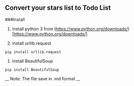 ## Convert your stars list to Todo List

###Install

1. install python 3 from (https://www.python.org/downloads/)[https://www.python.org/downloads/]

1. install urllib.request

``` pip install urllib.request ```

1. install BeautifulSoup

``` pip install BeautifulSoup ```

__ Note: The file save in .md format __
